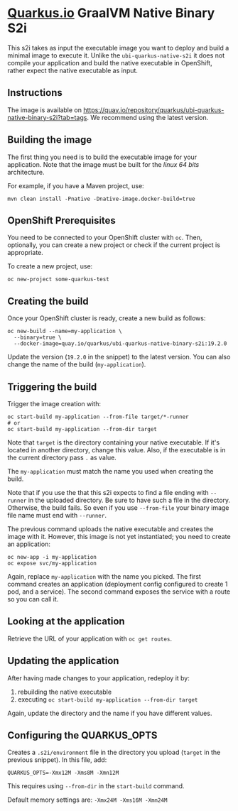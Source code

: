 # [Quarkus.io](http://quarkus.io) GraalVM Native Binary S2i

This s2i takes as input the executable image you want to deploy and build a minimal image to execute it. Unlike the `ubi-quarkus-native-s2i` it does not compile your application and build the native executable in OpenShift, rather expect the native executable as input.

## Instructions

The image is available on https://quay.io/repository/quarkus/ubi-quarkus-native-binary-s2i?tab=tags. 
We recommend using the latest version.

## Building the image

The first thing you need is to build the executable image for your application.
Note that the image must be built for the _linux 64 bits_ architecture. 

For example, if you have a Maven project, use:

```
mvn clean install -Pnative -Dnative-image.docker-build=true
```

## OpenShift Prerequisites

You need to be connected to your OpenShift cluster with `oc`.
Then, optionally, you can create a new project or check if the current project is appropriate.

To create a new project, use:

```
oc new-project some-quarkus-test
```

## Creating the build

Once your OpenShift cluster is ready, create a new build as follows:

```
oc new-build --name=my-application \
  --binary=true \
  --docker-image=quay.io/quarkus/ubi-quarkus-native-binary-s2i:19.2.0
```

Update the version (`19.2.0` in the snippet) to the latest version.
You can also change the name of the build (`my-application`).

## Triggering the build

Trigger the image creation with:

```
oc start-build my-application --from-file target/*-runner
# or 
oc start-build my-application --from-dir target
```

Note that `target` is the directory containing your native executable.
If it's located in another directory, change this value.
Also, if the executable is in the current directory pass `.` as value.

The `my-application` must match the name you used when creating the build.

Note that if you use the that this s2i expects to find a file ending with `--runner` in the uploaded directory. Be sure to have such a file in the directory. Otherwise, the build fails.
So even if you use `--from-file` your binary image file name must end with `--runner`.

The previous command uploads the native executable and creates the image with it.
However, this image is not yet instantiated; you need to create an application:

```
oc new-app -i my-application
oc expose svc/my-application
```

Again, replace `my-application` with the name you picked.
The first command creates an application (deployment config configured to create 1 pod, and a service).
The second command exposes the service with a route so you can call it.

## Looking at the application

Retrieve the URL of your application with `oc get routes`. 

## Updating the application

After having made changes to your application, redeploy it by:

1. rebuilding the native executable
2. executing `oc start-build my-application --from-dir target`

Again, update the directory and the name if you have different values.

## Configuring the QUARKUS_OPTS

Creates a `.s2i/environment` file in the directory you upload (`target` in the previous snippet).
In this file, add:

```
QUARKUS_OPTS=-Xmx12M -Xms8M -Xmn12M
```

This requires using `--from-dir` in the `start-build` command.

Default memory settings are: `-Xmx24M -Xms16M -Xmn24M`

